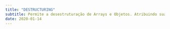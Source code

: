 ```yaml
---
title: "DESTRUCTURING"
subtitle: Permite a desestruturação de Arrays e Objetos. Atribuindo suas propriedades à novas variáveis.
date: 2020-01-14
---
```


